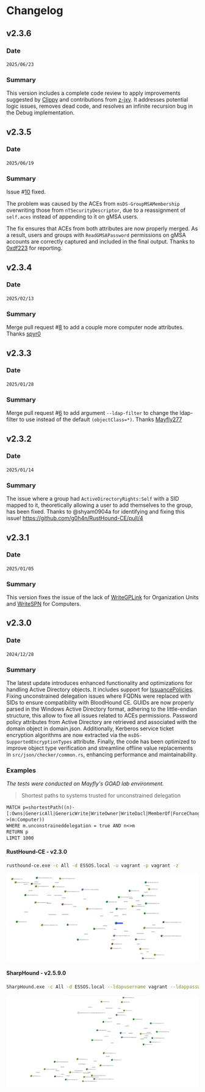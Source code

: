 # Changelog

## v2.3.6

### Date
`2025/06/23`

### Summary

This version includes a complete code review to apply improvements suggested by [Clippy](https://doc.rust-lang.org/clippy/usage.html) and contributions from [z-jxy](https://github.com/z-jxy). It addresses potential logic issues, removes dead code, and resolves an infinite recursion bug in the Debug implementation.

## v2.3.5

### Date
`2025/06/19`

### Summary

Issue #[10](https://github.com/g0h4n/RustHound-CE/issues/10) fixed.

The problem was caused by the ACEs from `msDS-GroupMSAMembership` overwriting those from `nTSecurityDescriptor`, due to a reassignment of `self.aces` instead of appending to it on gMSA users.

The fix ensures that ACEs from both attributes are now properly merged. As a result, users and groups with `ReadGMSAPassword` permissions on gMSA accounts are correctly captured and included in the final output. Thanks to [0xdf223](https://github.com/0xdf223) for reporting.

## v2.3.4

### Date
`2025/02/13`

### Summary

Merge pull request #[8](https://github.com/g0h4n/RustHound-CE/pull/8) to add a couple more computer node attributes. Thanks [spyr0](https://github.com/spyr0-sec)

## v2.3.3

### Date
`2025/01/28`

### Summary

Merge pull request #[6](https://github.com/g0h4n/RustHound-CE/pull/6) to add argument `--ldap-filter` to change the ldap-filter to use instead of the default `(objectClass=*)`. Thanks [Mayfly277](https://github.com/Mayfly277)

## v2.3.2

### Date
`2025/01/14`

### Summary

The issue where a group had `ActiveDirectoryRights:Self` with a SID mapped to it, theoretically allowing a user to add themselves to the group, has been fixed. Thanks to @shyam0904a for identifying and fixing this issue! https://github.com/g0h4n/RustHound-CE/pull/4

## v2.3.1

### Date
`2025/01/05`

### Summary

This version fixes the issue of the lack of [WriteGPLink](https://support.bloodhoundenterprise.io/hc/en-us/articles/29117665141915-WriteGPLink) for Organization Units and [WriteSPN](https://support.bloodhoundenterprise.io/hc/en-us/articles/17222775975195-WriteSPN) for Computers.

## v2.3.0

### Date
`2024/12/28`

### Summary

The latest update introduces enhanced functionality and optimizations for handling Active Directory objects. It includes support for [IssuancePolicies](https://support.bloodhoundenterprise.io/hc/en-us/articles/26194070577691-IssuancePolicy). Fixing unconstrained delegation issues where FQDNs were replaced with SIDs to ensure compatibility with BloodHound CE. GUIDs are now properly parsed in the Windows Active Directory format, adhering to the little-endian structure, this allow to fixe all issues related to ACEs permissions. Password policy attributes from Active Directory are retrieved and associated with the domain object in domain.json. Additionally, Kerberos service ticket encryption algorithms are now extracted via the `msDS-SupportedEncryptionTypes` attribute. Finally, the code has been optimized to improve object type verification and streamline offline value replacements in `src/json/checker/common.rs`, enhancing performance and maintainability.

### Examples

*The tests were conducted on Mayfly's GOAD lab environment.*

> Shortest paths to systems trusted for unconstrained delegation

```cypher
MATCH p=shortestPath((n)-[:Owns|GenericAll|GenericWrite|WriteOwner|WriteDacl|MemberOf|ForceChangePassword|AllExtendedRights|AddMember|HasSession|Contains|GPLink|AllowedToDelegate|TrustedBy|AllowedToAct|AdminTo|CanPSRemote|CanRDP|ExecuteDCOM|HasSIDHistory|AddSelf|DCSync|ReadLAPSPassword|ReadGMSAPassword|DumpSMSAPassword|SQLAdmin|AddAllowedToAct|WriteSPN|AddKeyCredentialLink|SyncLAPSPassword|WriteAccountRestrictions|WriteGPLink|GoldenCert|ADCSESC1|ADCSESC3|ADCSESC4|ADCSESC5|ADCSESC6a|ADCSESC6b|ADCSESC7|ADCSESC9a|ADCSESC9b|ADCSESC10a|ADCSESC10b|ADCSESC13|DCFor|SyncedToEntraUser*1..]->(m:Computer))
WHERE m.unconstraineddelegation = true AND n<>m
RETURN p
LIMIT 1000
```

#### RustHound-CE - v2.3.0

```bash
rusthound-ce.exe -c All -d ESSOS.local -u vagrant -p vagrant -z
```

![rusthound-ce-shortest-path-example](./img/demo/RUSTHOUND_ESSOS_LOCAL_SHORTEST_PATH_EXAMPLE_24122024.png)

#### SharpHound - v2.5.9.0

```bash
SharpHound.exe -c All -d ESSOS.local --ldapusername vagrant --ldappassword vagrant
```

![sharphound-shortest-path-example](./img/demo/SHARPHOUND_ESSOS_LOCAL_SHORTEST_PATH_EXAMPLE_24122024.png)

